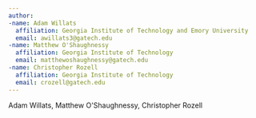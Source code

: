```yaml
---
author:
-name: Adam Willats
  affiliation: Georgia Institute of Technology and Emory University
  email: awillats3@gatech.edu
-name: Matthew O'Shaughnessy
  affiliation: Georgia Institute of Technology
  email: matthewoshaughnessy@gatech.edu 
-name: Christopher Rozell
  affiliation: Georgia Institute of Technology
  email: crozell@gatech.edu 
---
```

Adam Willats, Matthew O'Shaughnessy, Christopher Rozell
